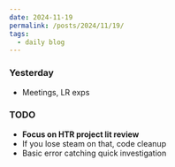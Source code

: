 ```yaml
---
date: 2024-11-19
permalink: /posts/2024/11/19/
tags:
  - daily blog
---
```


### Yesterday
- Meetings, LR exps

### TODO
- **Focus on HTR project lit review**
- If you lose steam on that, code cleanup
- Basic error catching quick investigation